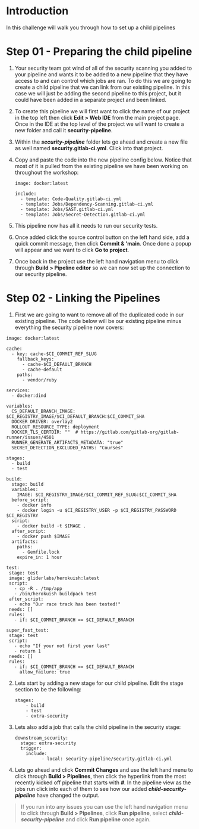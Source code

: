 # Introduction

In this challenge will walk you through how to set up a child pipelines

# Step 01 - Preparing the child pipeline

1. Your security team got wind of all of the security scanning you added to your pipeline and wants it to be added to a new pipeline that they have access to and can control which jobs are ran. To do this we are going to create a child pipeline that we can link from our existing pipeline. In this case we will just be adding the second pipeline to this project, but it could have been added in a separate project and been linked.
2. To create this pipeline we will first want to click the name of our project in the top left then click **Edit > Web IDE** from the main project page. Once in the IDE at the top level of the project we will want to create a new folder and call it **security-pipeline**.
3. Within the **_security-pipeline_** folder lets go ahead and create a new file as well named **security.gitlab-ci.yml**. Click into that project.
4. Copy and paste the code into the new pipeline config below. Notice that most of it is pulled from the existing pipeline we have been working on throughout the workshop:

   ```plaintext
   image: docker:latest
   
   include:
     - template: Code-Quality.gitlab-ci.yml
     - template: Jobs/Dependency-Scanning.gitlab-ci.yml
     - template: Jobs/SAST.gitlab-ci.yml
     - template: Jobs/Secret-Detection.gitlab-ci.yml
   ```
5. This pipeline now has all it needs to run our security tests.
6. Once added click the source control button on the left hand side, add a quick commit message, then click **Commit & 'main**. Once done a popup will appear and we want to click **Go to project**.
7. Once back in the project use the left hand navigation menu to click through **Build \> Pipeline editor** so we can now set up the connection to our security pipeline.

# Step 02 - Linking the Pipelines

1. First we are going to want to remove all of the duplicated code in our existing pipeline. The code below will be our existing pipeline minus everything the security pipeline now covers:

```plaintext
image: docker:latest

cache:
  - key: cache-$CI_COMMIT_REF_SLUG
    fallback_keys:
      - cache-$CI_DEFAULT_BRANCH
      - cache-default
    paths:
      - vendor/ruby

services:
  - docker:dind

variables:
  CS_DEFAULT_BRANCH_IMAGE: $CI_REGISTRY_IMAGE/$CI_DEFAULT_BRANCH:$CI_COMMIT_SHA
  DOCKER_DRIVER: overlay2
  ROLLOUT_RESOURCE_TYPE: deployment
  DOCKER_TLS_CERTDIR: ""  # https://gitlab.com/gitlab-org/gitlab-runner/issues/4501
  RUNNER_GENERATE_ARTIFACTS_METADATA: "true"
  SECRET_DETECTION_EXCLUDED_PATHS: "Courses"

stages:
  - build
  - test
 
build:
  stage: build
  variables:
    IMAGE: $CI_REGISTRY_IMAGE/$CI_COMMIT_REF_SLUG:$CI_COMMIT_SHA
  before_script:
    - docker info
    - docker login -u $CI_REGISTRY_USER -p $CI_REGISTRY_PASSWORD $CI_REGISTRY
  script:
    - docker build -t $IMAGE .
  after_script:
    - docker push $IMAGE
  artifacts:
    paths:
      - Gemfile.lock
    expire_in: 1 hour

test:
 stage: test
 image: gliderlabs/herokuish:latest
 script:
   - cp -R . /tmp/app
   - /bin/herokuish buildpack test
 after_script:
   - echo "Our race track has been tested!"
 needs: []
 rules:
   - if: $CI_COMMIT_BRANCH == $CI_DEFAULT_BRANCH

super_fast_test:
 stage: test
 script:
   - echo "If your not first your last"
   - return 1
 needs: []
 rules:
   - if: $CI_COMMIT_BRANCH == $CI_DEFAULT_BRANCH
     allow_failure: true
```
2. Lets start by adding a new stage for our child pipeline. Edit the stage section to be the following:

   ```plaintext
   stages:
       - build
       - test
       - extra-security
   ```
3. Lets also add a job that calls the child pipeline in the security stage:

   ```plaintext
   downstream_security:
     stage: extra-security
     trigger:
       include:
             - local: security-pipeline/security.gitlab-ci.yml
   ```
4. Lets go ahead and click **Commit Changes** and use the left hand menu to click through **Build \> Pipelines**, then click the hyperlink from the most recently kicked off pipeline that starts with **<span dir="">_#_</span>**. In the pipeline view as the jobs run click into each of them to see how our added **_child-security-pipeline_** have changed the output.

> If you run into any issues you can use the left hand navigation menu to click through **Build \> Pipelines**, click **Run pipeline**, select **_child-security-pipeline_** and click **Run pipeline** once again.

